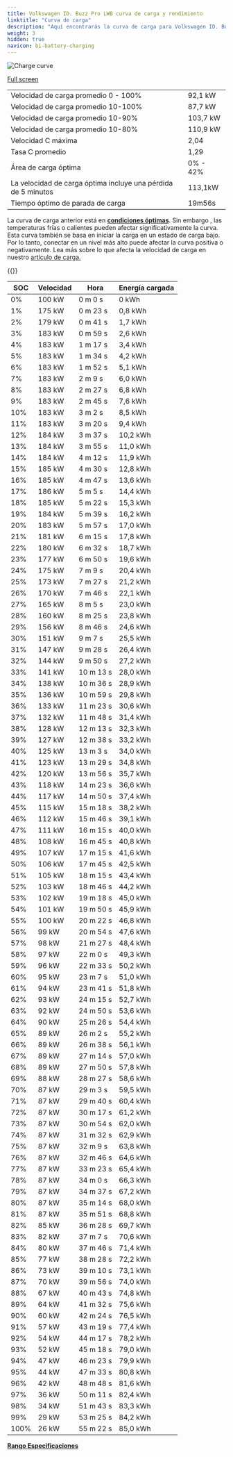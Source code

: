 ```yaml
---
title: Volkswagen ID. Buzz Pro LWB curva de carga y rendimiento
linktitle: "Curva de carga"
description: "Aquí encontrarás la curva de carga para Volkswagen ID. Buzz Pro LWB."
weight: 3
hidden: true
navicon: bi-battery-charging
---
```

<!-- markdownlint-disable MD033 -->
<img src="../chargingcurve.svg" alt="Charge curve" class="img-fluid">

[Full screen](/models/volkswagen/id._buzz/id._buzz_pro_lwb/chargingcurve.svg)


<table class="table table-striped border">
<tbody>
<tr>
<td>Velocidad de carga promedio 0 - 100%</td><td>92,1 kW</td>
</tr>
<tr>
<td>Velocidad de carga promedio 10-100%</td><td>87,7 kW</td>
</tr>
<tr>
<td>Velocidad de carga promedio 10-90%</td><td>103,7 kW</td>
</tr>
<tr>
<td>Velocidad de carga promedio 10-80%</td><td>110,9 kW</td>
</tr>
<tr>
<td>Velocidad C máxima</td><td>2,04</td>
</tr>
<tr>
<td>Tasa C promedio</td><td>1,29</td>
</tr>
<tr>
<td>Área de carga óptima</td><td>0% - 42%</td>
</tr>
<tr>
<td>La velocidad de carga óptima incluye una pérdida de 5 minutos</td><td>113,1kW</td>
</tr>
<tr>
<td>Tiempo óptimo de parada de carga</td><td>19m56s</td>
</tr>
</tbody>
</table>


La curva de carga anterior está en **[condiciones óptimas](../../../../../technology/battery/charging/#temperature)**. Sin embargo , las temperaturas frías o calientes pueden afectar significativamente la curva. Esta curva también se basa en iniciar la carga en un estado de carga bajo. Por lo tanto, conectar en un nivel más alto puede afectar la curva positiva o negativamente. Lea más sobre lo que afecta la velocidad de carga en nuestro [artículo de carga.](../../../../../technology/battery/charging/)


{{<evkxdisplayaddarticle />}}
<table class="table table-striped border">
<thead>
<tr><th>SOC</th><th>Velocidad</th><th>Hora</th><th>Energía cargada</th></tr>
</thead>
<tbody>
<tr>
<td>0%</td><td>100 kW</td><td> 0 m 0 s </td><td>0 kWh </td>
</tr>
<tr>
<td>1%</td><td>175 kW</td><td> 0 m 23 s </td><td>0,8 kWh </td>
</tr>
<tr>
<td>2%</td><td>179 kW</td><td> 0 m 41 s </td><td>1,7 kWh </td>
</tr>
<tr>
<td>3%</td><td>183 kW</td><td> 0 m 59 s </td><td>2,6 kWh </td>
</tr>
<tr>
<td>4%</td><td>183 kW</td><td> 1 m 17 s </td><td>3,4 kWh </td>
</tr>
<tr>
<td>5%</td><td>183 kW</td><td> 1 m 34 s </td><td>4,2 kWh </td>
</tr>
<tr>
<td>6%</td><td>183 kW</td><td> 1 m 52 s </td><td>5,1 kWh </td>
</tr>
<tr>
<td>7%</td><td>183 kW</td><td> 2 m 9 s </td><td>6,0 kWh </td>
</tr>
<tr>
<td>8%</td><td>183 kW</td><td> 2 m 27 s </td><td>6,8 kWh </td>
</tr>
<tr>
<td>9%</td><td>183 kW</td><td> 2 m 45 s </td><td>7,6 kWh </td>
</tr>
<tr>
<td>10%</td><td>183 kW</td><td> 3 m 2 s </td><td>8,5 kWh </td>
</tr>
<tr>
<td>11%</td><td>183 kW</td><td> 3 m 20 s </td><td>9,4 kWh </td>
</tr>
<tr>
<td>12%</td><td>184 kW</td><td> 3 m 37 s </td><td>10,2 kWh </td>
</tr>
<tr>
<td>13%</td><td>184 kW</td><td> 3 m 55 s </td><td>11,0 kWh </td>
</tr>
<tr>
<td>14%</td><td>184 kW</td><td> 4 m 12 s </td><td>11,9 kWh </td>
</tr>
<tr>
<td>15%</td><td>185 kW</td><td> 4 m 30 s </td><td>12,8 kWh </td>
</tr>
<tr>
<td>16%</td><td>185 kW</td><td> 4 m 47 s </td><td>13,6 kWh </td>
</tr>
<tr>
<td>17%</td><td>186 kW</td><td> 5 m 5 s </td><td>14,4 kWh </td>
</tr>
<tr>
<td>18%</td><td>185 kW</td><td> 5 m 22 s </td><td>15,3 kWh </td>
</tr>
<tr>
<td>19%</td><td>184 kW</td><td> 5 m 39 s </td><td>16,2 kWh </td>
</tr>
<tr>
<td>20%</td><td>183 kW</td><td> 5 m 57 s </td><td>17,0 kWh </td>
</tr>
<tr>
<td>21%</td><td>181 kW</td><td> 6 m 15 s </td><td>17,8 kWh </td>
</tr>
<tr>
<td>22%</td><td>180 kW</td><td> 6 m 32 s </td><td>18,7 kWh </td>
</tr>
<tr>
<td>23%</td><td>177 kW</td><td> 6 m 50 s </td><td>19,6 kWh </td>
</tr>
<tr>
<td>24%</td><td>175 kW</td><td> 7 m 9 s </td><td>20,4 kWh </td>
</tr>
<tr>
<td>25%</td><td>173 kW</td><td> 7 m 27 s </td><td>21,2 kWh </td>
</tr>
<tr>
<td>26%</td><td>170 kW</td><td> 7 m 46 s </td><td>22,1 kWh </td>
</tr>
<tr>
<td>27%</td><td>165 kW</td><td> 8 m 5 s </td><td>23,0 kWh </td>
</tr>
<tr>
<td>28%</td><td>160 kW</td><td> 8 m 25 s </td><td>23,8 kWh </td>
</tr>
<tr>
<td>29%</td><td>156 kW</td><td> 8 m 46 s </td><td>24,6 kWh </td>
</tr>
<tr>
<td>30%</td><td>151 kW</td><td> 9 m 7 s </td><td>25,5 kWh </td>
</tr>
<tr>
<td>31%</td><td>147 kW</td><td> 9 m 28 s </td><td>26,4 kWh </td>
</tr>
<tr>
<td>32%</td><td>144 kW</td><td> 9 m 50 s </td><td>27,2 kWh </td>
</tr>
<tr>
<td>33%</td><td>141 kW</td><td> 10 m 13 s </td><td>28,0 kWh </td>
</tr>
<tr>
<td>34%</td><td>138 kW</td><td> 10 m 36 s </td><td>28,9 kWh </td>
</tr>
<tr>
<td>35%</td><td>136 kW</td><td> 10 m 59 s </td><td>29,8 kWh </td>
</tr>
<tr>
<td>36%</td><td>133 kW</td><td> 11 m 23 s </td><td>30,6 kWh </td>
</tr>
<tr>
<td>37%</td><td>132 kW</td><td> 11 m 48 s </td><td>31,4 kWh </td>
</tr>
<tr>
<td>38%</td><td>128 kW</td><td> 12 m 13 s </td><td>32,3 kWh </td>
</tr>
<tr>
<td>39%</td><td>127 kW</td><td> 12 m 38 s </td><td>33,2 kWh </td>
</tr>
<tr>
<td>40%</td><td>125 kW</td><td> 13 m 3 s </td><td>34,0 kWh </td>
</tr>
<tr>
<td>41%</td><td>123 kW</td><td> 13 m 29 s </td><td>34,8 kWh </td>
</tr>
<tr>
<td>42%</td><td>120 kW</td><td> 13 m 56 s </td><td>35,7 kWh </td>
</tr>
<tr>
<td>43%</td><td>118 kW</td><td> 14 m 23 s </td><td>36,6 kWh </td>
</tr>
<tr>
<td>44%</td><td>117 kW</td><td> 14 m 50 s </td><td>37,4 kWh </td>
</tr>
<tr>
<td>45%</td><td>115 kW</td><td> 15 m 18 s </td><td>38,2 kWh </td>
</tr>
<tr>
<td>46%</td><td>112 kW</td><td> 15 m 46 s </td><td>39,1 kWh </td>
</tr>
<tr>
<td>47%</td><td>111 kW</td><td> 16 m 15 s </td><td>40,0 kWh </td>
</tr>
<tr>
<td>48%</td><td>108 kW</td><td> 16 m 45 s </td><td>40,8 kWh </td>
</tr>
<tr>
<td>49%</td><td>107 kW</td><td> 17 m 15 s </td><td>41,6 kWh </td>
</tr>
<tr>
<td>50%</td><td>106 kW</td><td> 17 m 45 s </td><td>42,5 kWh </td>
</tr>
<tr>
<td>51%</td><td>105 kW</td><td> 18 m 15 s </td><td>43,4 kWh </td>
</tr>
<tr>
<td>52%</td><td>103 kW</td><td> 18 m 46 s </td><td>44,2 kWh </td>
</tr>
<tr>
<td>53%</td><td>102 kW</td><td> 19 m 18 s </td><td>45,0 kWh </td>
</tr>
<tr>
<td>54%</td><td>101 kW</td><td> 19 m 50 s </td><td>45,9 kWh </td>
</tr>
<tr>
<td>55%</td><td>100 kW</td><td> 20 m 22 s </td><td>46,8 kWh </td>
</tr>
<tr>
<td>56%</td><td>99 kW</td><td> 20 m 54 s </td><td>47,6 kWh </td>
</tr>
<tr>
<td>57%</td><td>98 kW</td><td> 21 m 27 s </td><td>48,4 kWh </td>
</tr>
<tr>
<td>58%</td><td>97 kW</td><td> 22 m 0 s </td><td>49,3 kWh </td>
</tr>
<tr>
<td>59%</td><td>96 kW</td><td> 22 m 33 s </td><td>50,2 kWh </td>
</tr>
<tr>
<td>60%</td><td>95 kW</td><td> 23 m 7 s </td><td>51,0 kWh </td>
</tr>
<tr>
<td>61%</td><td>94 kW</td><td> 23 m 41 s </td><td>51,8 kWh </td>
</tr>
<tr>
<td>62%</td><td>93 kW</td><td> 24 m 15 s </td><td>52,7 kWh </td>
</tr>
<tr>
<td>63%</td><td>92 kW</td><td> 24 m 50 s </td><td>53,6 kWh </td>
</tr>
<tr>
<td>64%</td><td>90 kW</td><td> 25 m 26 s </td><td>54,4 kWh </td>
</tr>
<tr>
<td>65%</td><td>89 kW</td><td> 26 m 2 s </td><td>55,2 kWh </td>
</tr>
<tr>
<td>66%</td><td>89 kW</td><td> 26 m 38 s </td><td>56,1 kWh </td>
</tr>
<tr>
<td>67%</td><td>89 kW</td><td> 27 m 14 s </td><td>57,0 kWh </td>
</tr>
<tr>
<td>68%</td><td>89 kW</td><td> 27 m 50 s </td><td>57,8 kWh </td>
</tr>
<tr>
<td>69%</td><td>88 kW</td><td> 28 m 27 s </td><td>58,6 kWh </td>
</tr>
<tr>
<td>70%</td><td>87 kW</td><td> 29 m 3 s </td><td>59,5 kWh </td>
</tr>
<tr>
<td>71%</td><td>87 kW</td><td> 29 m 40 s </td><td>60,4 kWh </td>
</tr>
<tr>
<td>72%</td><td>87 kW</td><td> 30 m 17 s </td><td>61,2 kWh </td>
</tr>
<tr>
<td>73%</td><td>87 kW</td><td> 30 m 54 s </td><td>62,0 kWh </td>
</tr>
<tr>
<td>74%</td><td>87 kW</td><td> 31 m 32 s </td><td>62,9 kWh </td>
</tr>
<tr>
<td>75%</td><td>87 kW</td><td> 32 m 9 s </td><td>63,8 kWh </td>
</tr>
<tr>
<td>76%</td><td>87 kW</td><td> 32 m 46 s </td><td>64,6 kWh </td>
</tr>
<tr>
<td>77%</td><td>87 kW</td><td> 33 m 23 s </td><td>65,4 kWh </td>
</tr>
<tr>
<td>78%</td><td>87 kW</td><td> 34 m 0 s </td><td>66,3 kWh </td>
</tr>
<tr>
<td>79%</td><td>87 kW</td><td> 34 m 37 s </td><td>67,2 kWh </td>
</tr>
<tr>
<td>80%</td><td>87 kW</td><td> 35 m 14 s </td><td>68,0 kWh </td>
</tr>
<tr>
<td>81%</td><td>87 kW</td><td> 35 m 51 s </td><td>68,8 kWh </td>
</tr>
<tr>
<td>82%</td><td>85 kW</td><td> 36 m 28 s </td><td>69,7 kWh </td>
</tr>
<tr>
<td>83%</td><td>82 kW</td><td> 37 m 7 s </td><td>70,6 kWh </td>
</tr>
<tr>
<td>84%</td><td>80 kW</td><td> 37 m 46 s </td><td>71,4 kWh </td>
</tr>
<tr>
<td>85%</td><td>77 kW</td><td> 38 m 28 s </td><td>72,2 kWh </td>
</tr>
<tr>
<td>86%</td><td>73 kW</td><td> 39 m 10 s </td><td>73,1 kWh </td>
</tr>
<tr>
<td>87%</td><td>70 kW</td><td> 39 m 56 s </td><td>74,0 kWh </td>
</tr>
<tr>
<td>88%</td><td>67 kW</td><td> 40 m 43 s </td><td>74,8 kWh </td>
</tr>
<tr>
<td>89%</td><td>64 kW</td><td> 41 m 32 s </td><td>75,6 kWh </td>
</tr>
<tr>
<td>90%</td><td>60 kW</td><td> 42 m 24 s </td><td>76,5 kWh </td>
</tr>
<tr>
<td>91%</td><td>57 kW</td><td> 43 m 19 s </td><td>77,4 kWh </td>
</tr>
<tr>
<td>92%</td><td>54 kW</td><td> 44 m 17 s </td><td>78,2 kWh </td>
</tr>
<tr>
<td>93%</td><td>52 kW</td><td> 45 m 18 s </td><td>79,0 kWh </td>
</tr>
<tr>
<td>94%</td><td>47 kW</td><td> 46 m 23 s </td><td>79,9 kWh </td>
</tr>
<tr>
<td>95%</td><td>44 kW</td><td> 47 m 33 s </td><td>80,8 kWh </td>
</tr>
<tr>
<td>96%</td><td>42 kW</td><td> 48 m 48 s </td><td>81,6 kWh </td>
</tr>
<tr>
<td>97%</td><td>36 kW</td><td> 50 m 11 s </td><td>82,4 kWh </td>
</tr>
<tr>
<td>98%</td><td>34 kW</td><td> 51 m 43 s </td><td>83,3 kWh </td>
</tr>
<tr>
<td>99%</td><td>29 kW</td><td> 53 m 25 s </td><td>84,2 kWh </td>
</tr>
<tr>
<td>100%</td><td>26 kW</td><td> 55 m 22 s </td><td>85,0 kWh </td>
</tr>
</tbody>
</table>

<div class="mt-3 mb-3">
<a href="../rangeandconsumption/" class="text-decoration-none text-black">
<strong><i class="bi-arrow-left"></i> Rango </strong>
</a>
<a href="../specifications/" class="text-decoration-none text-black float-end">
<strong>Especificaciones <i class="bi-arrow-right"></i></strong>
</a>
</div>
